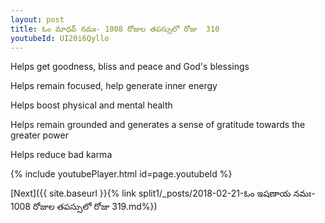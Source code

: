 ```yaml
---
layout: post
title: ఓం మాధవ్ నమః- 1008 రోజుల తపస్సులో రోజు  310
youtubeId: UI20i6Qyllo
---
```

 
 
Helps get goodness, bliss and peace and God's blessings
 
Helps remain focused, help generate inner energy 
 
Helps boost physical and mental health 
 
Helps remain grounded and generates a sense of gratitude towards the greater power 
 
Helps reduce bad karma
 
 
 
 


{% include youtubePlayer.html id=page.youtubeId %}
 
[Next]({{ site.baseurl }}{% link  split1/_posts/2018-02-21-ఓం ఇషణాయ నమః- 1008 రోజుల తపస్సులో రోజు  319.md%})
 
